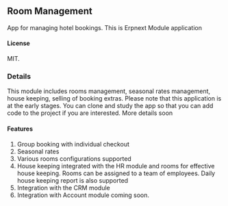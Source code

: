 ## Room Management

App for managing hotel bookings.
This is Erpnext Module application
#### License

MIT.

### Details
This module includes rooms management, seasonal rates management, house keeping, selling of booking extras.
Please note that this application is at the early stages. You can clone and study the app so that you can add code to the project if you are interested. More details soon

#### Features
1. Group booking with individual checkout
2. Seasonal rates
3. Various rooms configurations supported
4. House keeping integrated with the HR module and rooms for effective house keeping.
Rooms can be assigned to a team of employees.
Daily house keeping report is also supported
5. Integration with the CRM module
6. Integration with Account module coming soon.
